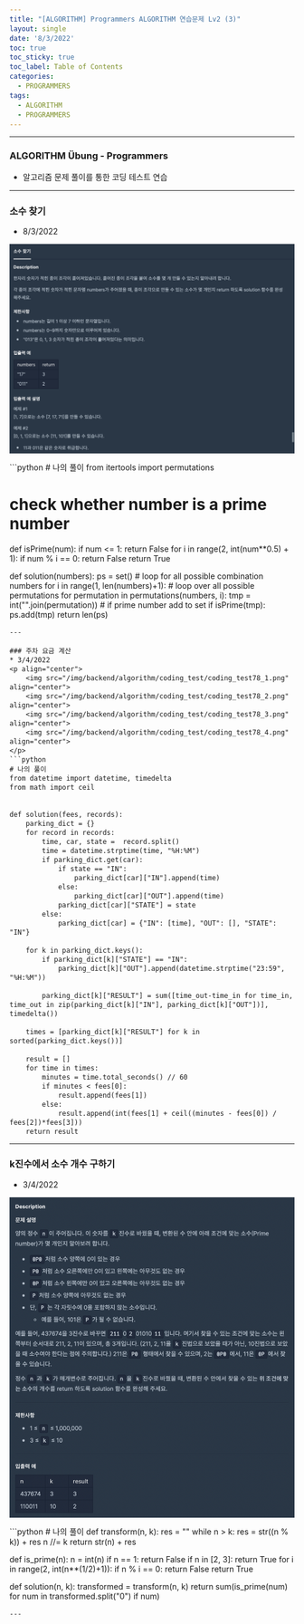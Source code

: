 ```yaml
---
title: "[ALGORITHM] Programmers ALGORITHM 연습문제 Lv2 (3)"
layout: single
date: '8/3/2022'
toc: true
toc_sticky: true
toc_label: Table of Contents
categories:
  - PROGRAMMERS
tags:
  - ALGORITHM
  - PROGRAMMERS
---
```


---
### ALGORITHM Übung - Programmers
* 알고리즘 문제 풀이를 통한 코딩 테스트 연습

---

### 소수 찾기
* 8/3/2022
<p align="center">
    <img src="/img/backend/algorithm/coding_test/coding_test75.png" align="center">
</p>
```python
# 나의 풀이
from itertools import permutations

# check whether number is a prime number
def isPrime(num):
    if num <= 1:
        return False
    for i in range(2, int(num**0.5) + 1):
        if num % i == 0:
            return False
    return True

def solution(numbers):
    ps = set()
    # loop for all possible combination numbers
    for i in range(1, len(numbers)+1):
        # loop over all possible permutations
        for permutation in permutations(numbers, i):
            tmp = int("".join(permutation))
            # if prime number add to set
            if isPrime(tmp):
                ps.add(tmp)
    return len(ps)
```
---

### 주차 요금 계산
* 3/4/2022
<p align="center">
    <img src="/img/backend/algorithm/coding_test/coding_test78_1.png" align="center">
    <img src="/img/backend/algorithm/coding_test/coding_test78_2.png" align="center">
    <img src="/img/backend/algorithm/coding_test/coding_test78_3.png" align="center">
    <img src="/img/backend/algorithm/coding_test/coding_test78_4.png" align="center">
</p>
```python
# 나의 풀이
from datetime import datetime, timedelta
from math import ceil


def solution(fees, records):
    parking_dict = {}
    for record in records:
        time, car, state =  record.split()
        time = datetime.strptime(time, "%H:%M")
        if parking_dict.get(car):
            if state == "IN":
                parking_dict[car]["IN"].append(time)
            else:
                parking_dict[car]["OUT"].append(time)
            parking_dict[car]["STATE"] = state
        else:
            parking_dict[car] = {"IN": [time], "OUT": [], "STATE": "IN"}
            
    for k in parking_dict.keys():
        if parking_dict[k]["STATE"] == "IN":
            parking_dict[k]["OUT"].append(datetime.strptime("23:59", "%H:%M"))
        
        parking_dict[k]["RESULT"] = sum([time_out-time_in for time_in, time_out in zip(parking_dict[k]["IN"], parking_dict[k]["OUT"])], timedelta())
        
    times = [parking_dict[k]["RESULT"] for k in sorted(parking_dict.keys())]
    
    result = []
    for time in times:
        minutes = time.total_seconds() // 60
        if minutes < fees[0]:
            result.append(fees[1])
        else:
            result.append(int(fees[1] + ceil((minutes - fees[0]) / fees[2])*fees[3]))
    return result
```
---

### k진수에서 소수 개수 구하기
* 3/4/2022
<p align="center">
    <img src="/img/backend/algorithm/coding_test/coding_test79.png" align="center">
</p>
```python
# 나의 풀이
def transform(n, k):
    res = ""
    while n > k:
        res = str((n % k)) + res
        n //= k
    return str(n) + res

def is_prime(n):
    n = int(n)
    if n == 1:
        return False
    if n in [2, 3]:
        return True
    for i in range(2, int(n**(1/2)+1)):
        if n % i == 0:
            return False
    return True

def solution(n, k):
    transformed = transform(n, k)
    return sum(is_prime(num) for num in transformed.split("0") if num)
```
---
